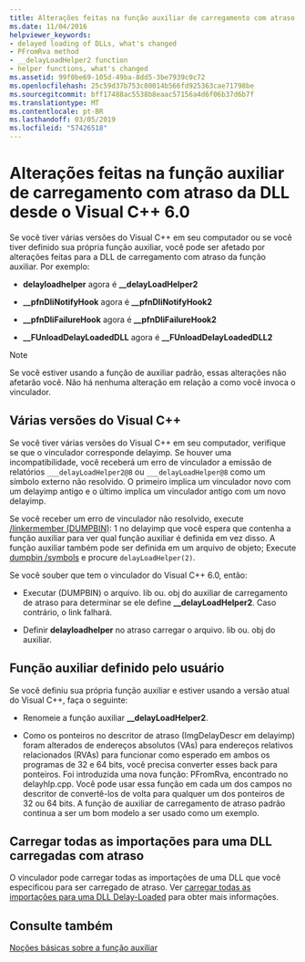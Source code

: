 ```yaml
---
title: Alterações feitas na função auxiliar de carregamento com atraso da DLL desde o Visual C++ 6.0
ms.date: 11/04/2016
helpviewer_keywords:
- delayed loading of DLLs, what's changed
- PFromRva method
- __delayLoadHelper2 function
- helper functions, what's changed
ms.assetid: 99f0be69-105d-49ba-8dd5-3be7939c0c72
ms.openlocfilehash: 25c59d37b753c80014b566fd925363cae71798be
ms.sourcegitcommit: bff17488ac5538b8eaac57156a4d6f06b37d6b7f
ms.translationtype: MT
ms.contentlocale: pt-BR
ms.lasthandoff: 03/05/2019
ms.locfileid: "57426518"
---
```

# <a name="changes-in-the-dll-delayed-loading-helper-function-since-visual-c-60"></a>Alterações feitas na função auxiliar de carregamento com atraso da DLL desde o Visual C++ 6.0

Se você tiver várias versões do Visual C++ em seu computador ou se você tiver definido sua própria função auxiliar, você pode ser afetado por alterações feitas para a DLL de carregamento com atraso da função auxiliar. Por exemplo:

- **delayloadhelper** agora é **__delayLoadHelper2**

- **__pfnDliNotifyHook** agora é **__pfnDliNotifyHook2**

- **__pfnDliFailureHook** agora é **__pfnDliFailureHook2**

- **__FUnloadDelayLoadedDLL** agora é **__FUnloadDelayLoadedDLL2**

> [!NOTE]
>  Se você estiver usando a função de auxiliar padrão, essas alterações não afetarão você. Não há nenhuma alteração em relação a como você invoca o vinculador.

## <a name="multiple-versions-of-visual-c"></a>Várias versões do Visual C++

Se você tiver várias versões do Visual C++ em seu computador, verifique se que o vinculador corresponde delayimp. Se houver uma incompatibilidade, você receberá um erro de vinculador a emissão de relatórios `___delayLoadHelper2@8` ou `___delayLoadHelper@8` como um símbolo externo não resolvido. O primeiro implica um vinculador novo com um delayimp antigo e o último implica um vinculador antigo com um novo delayimp.

Se você receber um erro de vinculador não resolvido, execute [/linkermember (DUMPBIN)](../../build/reference/linkermember.md): 1 no delayimp que você espera que contenha a função auxiliar para ver qual função auxiliar é definida em vez disso. A função auxiliar também pode ser definida em um arquivo de objeto; Execute [dumpbin /symbols](../../build/reference/symbols.md) e procure `delayLoadHelper(2)`.

Se você souber que tem o vinculador do Visual C++ 6.0, então:

- Executar (DUMPBIN) o arquivo. lib ou. obj do auxiliar de carregamento de atraso para determinar se ele define **__delayLoadHelper2**. Caso contrário, o link falhará.

- Definir **delayloadhelper** no atraso carregar o arquivo. lib ou. obj do auxiliar.

## <a name="user-defined-helper-function"></a>Função auxiliar definido pelo usuário

Se você definiu sua própria função auxiliar e estiver usando a versão atual do Visual C++, faça o seguinte:

- Renomeie a função auxiliar **__delayLoadHelper2**.

- Como os ponteiros no descritor de atraso (ImgDelayDescr em delayimp) foram alterados de endereços absolutos (VAs) para endereços relativos relacionados (RVAs) para funcionar como esperado em ambos os programas de 32 e 64 bits, você precisa converter esses back para ponteiros. Foi introduzida uma nova função: PFromRva, encontrado no delayhlp.cpp. Você pode usar essa função em cada um dos campos no descritor de convertê-los de volta para qualquer um dos ponteiros de 32 ou 64 bits. A função de auxiliar de carregamento de atraso padrão continua a ser um bom modelo a ser usado como um exemplo.

## <a name="load-all-imports-for-a-delay-loaded-dll"></a>Carregar todas as importações para uma DLL carregadas com atraso

O vinculador pode carregar todas as importações de uma DLL que você especificou para ser carregado de atraso. Ver [carregar todas as importações para uma DLL Delay-Loaded](../../build/reference/loading-all-imports-for-a-delay-loaded-dll.md) para obter mais informações.

## <a name="see-also"></a>Consulte também

[Noções básicas sobre a função auxiliar](understanding-the-helper-function.md)

